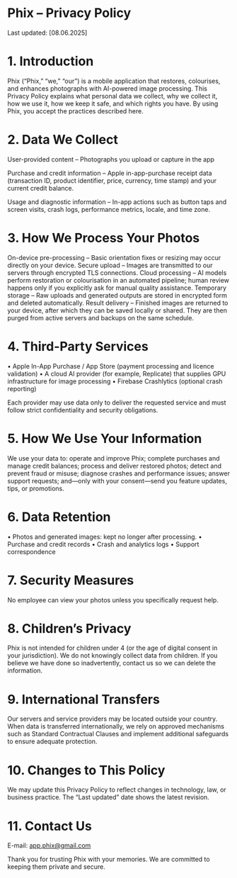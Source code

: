 # Phix – Privacy Policy
Last updated: [08.06.2025]

# 1. Introduction
Phix (“Phix,” “we,” “our”) is a mobile application that restores, colourises, and enhances photographs with AI-powered image processing. This Privacy Policy explains what personal data we collect, why we collect it, how we use it, how we keep it safe, and which rights you have. By using Phix, you accept the practices described here.

# 2. Data We Collect
User-provided content – Photographs you upload or capture in the app

Purchase and credit information – Apple in-app-purchase receipt data (transaction ID, product identifier, price, currency, time stamp) and your current credit balance.

Usage and diagnostic information – In-app actions such as button taps and screen visits, crash logs, performance metrics, locale, and time zone.

# 3. How We Process Your Photos
On-device pre-processing – Basic orientation fixes or resizing may occur directly on your device.
Secure upload – Images are transmitted to our servers through encrypted TLS connections.
Cloud processing – AI models perform restoration or colourisation in an automated pipeline; human review happens only if you explicitly ask for manual quality assistance.
Temporary storage – Raw uploads and generated outputs are stored in encrypted form and deleted automatically.
Result delivery – Finished images are returned to your device, after which they can be saved locally or shared. They are then purged from active servers and backups on the same schedule.

# 4. Third-Party Services
• Apple In-App Purchase / App Store (payment processing and licence validation)
• A cloud AI provider (for example, Replicate) that supplies GPU infrastructure for image processing
• Firebase Crashlytics (optional crash reporting)

Each provider may use data only to deliver the requested service and must follow strict confidentiality and security obligations.

# 5. How We Use Your Information
We use your data to: operate and improve Phix; complete purchases and manage credit balances; process and deliver restored photos; detect and prevent fraud or misuse; diagnose crashes and performance issues; answer support requests; and—only with your consent—send you feature updates, tips, or promotions.

# 6. Data Retention
• Photos and generated images: kept no longer after processing.
• Purchase and credit records
• Crash and analytics logs
• Support correspondence

# 7. Security Measures
No employee can view your photos unless you specifically request help.

# 8. Children’s Privacy
Phix is not intended for children under 4 (or the age of digital consent in your jurisdiction). We do not knowingly collect data from children. If you believe we have done so inadvertently, contact us so we can delete the information.

# 9. International Transfers
Our servers and service providers may be located outside your country. When data is transferred internationally, we rely on approved mechanisms such as Standard Contractual Clauses and implement additional safeguards to ensure adequate protection.

# 10. Changes to This Policy
We may update this Privacy Policy to reflect changes in technology, law, or business practice. The “Last updated” date shows the latest revision.

# 11. Contact Us
E-mail: app.phix@gmail.com

Thank you for trusting Phix with your memories. We are committed to keeping them private and secure.

